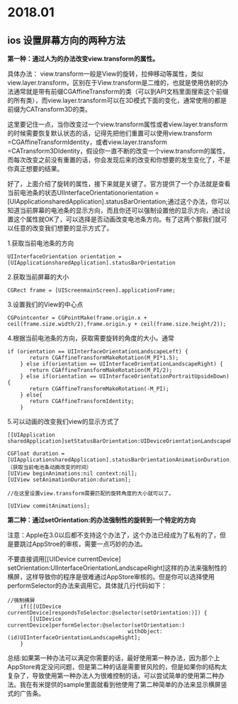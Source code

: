 # 2018.01


ios 设置屏幕方向的两种方法
----------

**第一种：通过人为的办法改变view.transform的属性。**

具体办法：
view.transform一般是View的旋转，拉伸移动等属性，类似view.layer.transform，区别在于View.transform是二维的，也就是使用仿射的办法通常就是带有前缀CGAffineTransform的类（可以到API文档里面搜索这个前缀的所有类），而view.layer.transform可以在3D模式下面的变化，通常使用的都是前缀为CATransform3D的类。

这里要记住一点，当你改变过一个view.transform属性或者view.layer.transform的时候需要恢复默认状态的话，记得先把他们重置可以使用view.transform =CGAffineTransformIdentity，或者view.layer.transform =CATransform3DIdentity，假设你一直不断的改变一个view.transform的属性，而每次改变之前没有重置的话，你会发现后来的改变和你想要的发生变化了，不是你真正想要的结果。

好了，上面介绍了旋转的属性，接下来就是关键了。官方提供了一个办法就是查看当前电池条的状态UIInterfaceOrientationorientation = [UIApplicationsharedApplication].statusBarOrientation;通过这个办法，你可以知道当前屏幕的电池条的显示方向，而且你还可以强制设置他的显示方向，通过设置这个属性就OK了，可以选择是否动画改变电池条方向。有了这两个那我们就可以任意的改变我们想要的显示方式了。

1.获取当前电池条的方向
```objc
UIInterfaceOrientation orientation = [UIApplicationsharedApplication].statusBarOrientation
```

2.获取当前屏幕的大小
```objc
CGRect frame = [UIScreenmainScreen].applicationFrame;
```

3.设置我们的View的中心点
```objc
CGPointcenter = CGPointMake(frame.origin.x + ceil(frame.size.width/2),frame.origin.y + ceil(frame.size.height/2));
```

4.根据当前电池条的方向，获取需要旋转的角度的大小。通常
```objc
if (orientation == UIInterfaceOrientationLandscapeLeft) {
       return CGAffineTransformMakeRotation(M_PI*1.5);
    } else if(orientation == UIInterfaceOrientationLandscapeRight) {
       return CGAffineTransformMakeRotation(M_PI/2);
    } else if(orientation == UIInterfaceOrientationPortraitUpsideDown){
       return CGAffineTransformMakeRotation(-M_PI);
    } else{
       return CGAffineTransformIdentity;
    }
```
5.可以动画的改变我们view的显示方式了

```objc
[[UIApplication sharedApplication]setStatusBarOrientation:UIDeviceOrientationLandscapeRightanimated:YES];

CGFloat duration = [UIApplicationsharedApplication].statusBarOrientationAnimationDuration;（获取当前电池条动画改变的时间）
[UIView beginAnimations:nil context:nil];
[UIView setAnimationDuration:duration];

//在这里设置view.transform需要匹配的旋转角度的大小就可以了。

[UIView commitAnimations];
```

**第二种：通过setOrientation:的办法强制性的旋转到一个特定的方向**

注意：Apple在3.0以后都不支持这个办法了，这个办法已经成为了私有的了，但是要跳过AppStroe的审核，需要一点巧妙的办法。

不要直接调用[[UIDevice currentDevice] setOrientation:UIInterfaceOrientationLandscapeRight]这样的办法来强制性的横屏，这样导致你的程序是很难通过AppStore审核的。但是你可以选择使用performSelector的办法来调用它。具体就几行代码如下：
```objc
//强制横屏
    if([[UIDevice currentDevice]respondsToSelector:@selector(setOrientation:)]) {
       [[UIDevice currentDevice]performSelector:@selector(setOrientation:)
                                      withObject:(id)UIInterfaceOrientationLandscapeRight];
    }
```
总结:如果第一种办法可以满足你需要的话，最好使用第一种办法，因为那个上 AppStore肯定没问问题，但是第二种的话是需要冒风险的，但是如果你的结构太复杂了，导致使用第一种办法人为很难控制的话，可以尝试简单的使用第二种办法。我在有米提供的sample里面就看到他使用了第二种简单的办法来显示横屏竖式的广告条。


